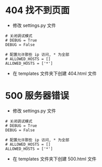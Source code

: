 # 404 找不到页面
* 修改 settings.py 文件
```
# 关闭调试模式
# DEBUG = True
DEBUG = False

# 配置允许那些 ip 访问, * 为全部
# ALLOWED_HOSTS = []
ALLOWED_HOSTS = ['*']
```
* 在 templates 文件夹下创建 404.html 文件

# 500 服务器错误
* 修改 settings.py 文件
```
# 关闭调试模式
# DEBUG = True
DEBUG = False

# 配置允许那些 ip 访问, * 为全部
# ALLOWED_HOSTS = []
ALLOWED_HOSTS = ['*']
```
* 在 templates 文件夹下创建 500.html 文件
